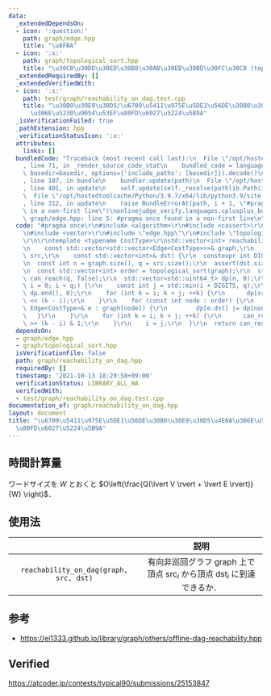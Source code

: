 ```yaml
---
data:
  _extendedDependsOn:
  - icon: ':question:'
    path: graph/edge.hpp
    title: "\u8FBA"
  - icon: ':x:'
    path: graph/topological_sort.hpp
    title: "\u30C8\u30DD\u30ED\u30B8\u30AB\u30EB\u30BD\u30FC\u30C8 (topological sort)"
  _extendedRequiredBy: []
  _extendedVerifiedWith:
  - icon: ':x:'
    path: test/graph/reachability_on_dag.test.cpp
    title: "\u30B0\u30E9\u30D5/\u6709\u5411\u975E\u5DE1\u56DE\u30B0\u30E9\u30D5\u4E0A\
      \u306E\u5230\u9054\u53EF\u80FD\u6027\u5224\u5B9A"
  _isVerificationFailed: true
  _pathExtension: hpp
  _verificationStatusIcon: ':x:'
  attributes:
    links: []
  bundledCode: "Traceback (most recent call last):\n  File \"/opt/hostedtoolcache/Python/3.9.7/x64/lib/python3.9/site-packages/onlinejudge_verify/documentation/build.py\"\
    , line 71, in _render_source_code_stat\n    bundled_code = language.bundle(stat.path,\
    \ basedir=basedir, options={'include_paths': [basedir]}).decode()\n  File \"/opt/hostedtoolcache/Python/3.9.7/x64/lib/python3.9/site-packages/onlinejudge_verify/languages/cplusplus.py\"\
    , line 187, in bundle\n    bundler.update(path)\n  File \"/opt/hostedtoolcache/Python/3.9.7/x64/lib/python3.9/site-packages/onlinejudge_verify/languages/cplusplus_bundle.py\"\
    , line 401, in update\n    self.update(self._resolve(pathlib.Path(included), included_from=path))\n\
    \  File \"/opt/hostedtoolcache/Python/3.9.7/x64/lib/python3.9/site-packages/onlinejudge_verify/languages/cplusplus_bundle.py\"\
    , line 312, in update\n    raise BundleErrorAt(path, i + 1, \"#pragma once found\
    \ in a non-first line\")\nonlinejudge_verify.languages.cplusplus_bundle.BundleErrorAt:\
    \ graph/edge.hpp: line 5: #pragma once found in a non-first line\n"
  code: "#pragma once\r\n#include <algorithm>\r\n#include <cassert>\r\n#include <cstdint>\r\
    \n#include <vector>\r\n#include \"edge.hpp\"\r\n#include \"topological_sort.hpp\"\
    \r\n\r\ntemplate <typename CostType>\r\nstd::vector<int> reachability_on_dag(\r\
    \n    const std::vector<std::vector<Edge<CostType>>>& graph,\r\n    const std::vector<int>&\
    \ src,\r\n    const std::vector<int>& dst) {\r\n  constexpr int DIGITS = 64;\r\
    \n  const int n = graph.size(), q = src.size();\r\n  assert(dst.size() == q);\r\
    \n  const std::vector<int> order = topological_sort(graph);\r\n  std::vector<int>\
    \ can_reach(q, false);\r\n  std::vector<std::uint64_t> dp(n, 0);\r\n  for (int\
    \ i = 0; i < q;) {\r\n    const int j = std::min(i + DIGITS, q);\r\n    std::fill(dp.begin(),\
    \ dp.end(), 0);\r\n    for (int k = i; k < j; ++k) {\r\n      dp[src[k]] |= UINT64_C(1)\
    \ << (k - i);\r\n    }\r\n    for (const int node : order) {\r\n      for (const\
    \ Edge<CostType>& e : graph[node]) {\r\n        dp[e.dst] |= dp[node];\r\n   \
    \   }\r\n    }\r\n    for (int k = i; k < j; ++k) {\r\n      can_reach[k] = dp[dst[k]]\
    \ >> (k - i) & 1;\r\n    }\r\n    i = j;\r\n  }\r\n  return can_reach;\r\n}\r\n"
  dependsOn:
  - graph/edge.hpp
  - graph/topological_sort.hpp
  isVerificationFile: false
  path: graph/reachability_on_dag.hpp
  requiredBy: []
  timestamp: '2021-10-13 18:29:58+09:00'
  verificationStatus: LIBRARY_ALL_WA
  verifiedWith:
  - test/graph/reachability_on_dag.test.cpp
documentation_of: graph/reachability_on_dag.hpp
layout: document
title: "\u6709\u5411\u975E\u5DE1\u56DE\u30B0\u30E9\u30D5\u4E0A\u306E\u5230\u9054\u53EF\
  \u80FD\u6027\u5224\u5B9A"
---
```


## 時間計算量

ワードサイズを $W$ とおくと $O\left(\frac{Q(\lvert V \rvert + \lvert E \rvert)}{W} \right)$．


## 使用法

||説明|
|:--:|:--:|
|`reachability_on_dag(graph, src, dst)`|有向非巡回グラフ $\mathrm{graph}$ 上で頂点 $\mathrm{src}_i$ から頂点 $\mathrm{dst}_i$ に到達できるか．|


## 参考

- https://ei1333.github.io/library/graph/others/offline-dag-reachability.hpp


## Verified

https://atcoder.jp/contests/typical90/submissions/25153847
